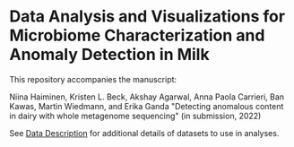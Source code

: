 # Data Analysis and Visualizations for Microbiome Characterization and Anomaly Detection in Milk

This repository accompanies the manuscript:  

Niina Haiminen, Kristen L. Beck, Akshay Agarwal, Anna Paola Carrieri, Ban Kawas, Martin Wiedmann, and Erika Ganda "Detecting anomalous content in dairy with whole metagenome sequencing" (in submission, 2022)

See [Data Description](./data/DESCRIPTION.md) for additional details of datasets to use in analyses.
